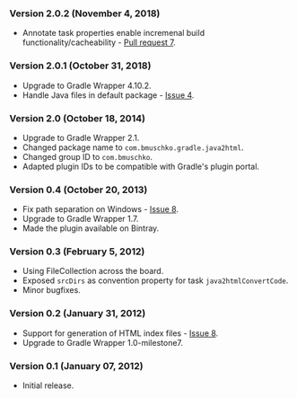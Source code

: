 ### Version 2.0.2 (November 4, 2018)

* Annotate task properties enable incremenal build functionality/cacheability  - [Pull request 7](https://github.com/bmuschko/gradle-java2html-plugin/pull/7).

### Version 2.0.1 (October 31, 2018)

* Upgrade to Gradle Wrapper 4.10.2.
* Handle Java files in default package - [Issue 4](https://github.com/bmuschko/gradle-java2html-plugin/issues/4).

### Version 2.0 (October 18, 2014)

* Upgrade to Gradle Wrapper 2.1.
* Changed package name to `com.bmuschko.gradle.java2html`.
* Changed group ID to `com.bmuschko`.
* Adapted plugin IDs to be compatible with Gradle's plugin portal.

### Version 0.4 (October 20, 2013)

* Fix path separation on Windows - [Issue 8](https://github.com/bmuschko/gradle-java2html-plugin/pull/3).
* Upgrade to Gradle Wrapper 1.7.
* Made the plugin available on Bintray.

### Version 0.3 (February 5, 2012)

* Using FileCollection across the board.
* Exposed `srcDirs` as convention property for task `java2htmlConvertCode`.
* Minor bugfixes.

### Version 0.2 (January 31, 2012)

* Support for generation of HTML index files - [Issue 8](https://github.com/bmuschko/gradle-java2html-plugin/issues/1).
* Upgrade to Gradle Wrapper 1.0-milestone7.

### Version 0.1 (January 07, 2012)

* Initial release.